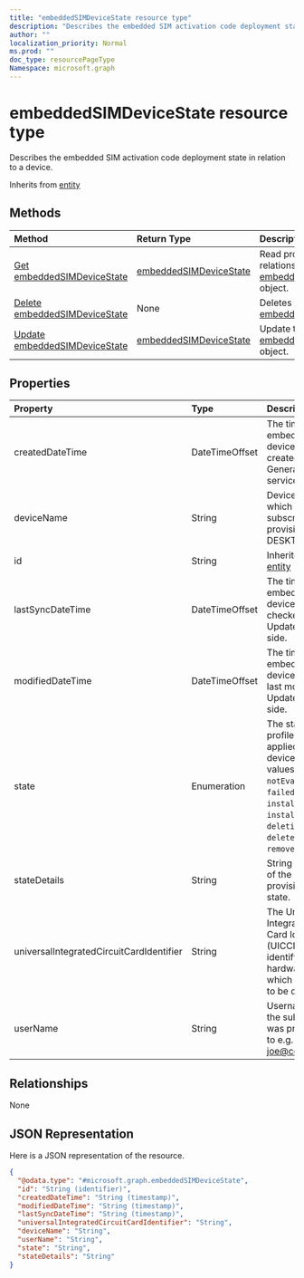 ```yaml
---
title: "embeddedSIMDeviceState resource type"
description: "Describes the embedded SIM activation code deployment state in relation to a device."
author: ""
localization_priority: Normal
ms.prod: ""
doc_type: resourcePageType
Namespace: microsoft.graph
---
```



# embeddedSIMDeviceState resource type

Describes the embedded SIM activation code deployment state in relation to a device.


Inherits from [entity](../resources/entity.md)

## Methods
|Method|Return Type|Description|
|:---|:---|:---|
|[Get embeddedSIMDeviceState](../api/embeddedsimdevicestate-get.md)|[embeddedSIMDeviceState](../resources/embeddedSIMDeviceState.md)|Read properties and relationships of the [embeddedSIMDeviceState](../resources/embeddedsimdevicestate.md) object.|
|[Delete embeddedSIMDeviceState](../api/embeddedsimdevicestate-delete.md)|None|Deletes a [embeddedSIMDeviceState](../resources/embeddedsimdevicestate.md).|
|[Update embeddedSIMDeviceState](../api/embeddedsimdevicestate-update.md)|[embeddedSIMDeviceState](../resources/embeddedSIMDeviceState.md)|Update the properties of a [embeddedSIMDeviceState](../resources/embeddedsimdevicestate.md) object.|

## Properties
|Property|Type|Description|
|:---|:---|:---|
|createdDateTime|DateTimeOffset|The time the embedded SIM device status was created. Generated service side.|
|deviceName|String|Device name to which the subscription was provisioned e.g. DESKTOP-JOE|
|id|String| Inherited from [entity](../resources/entity.md)|
|lastSyncDateTime|DateTimeOffset|The time the embedded SIM device last checked in. Updated service side.|
|modifiedDateTime|DateTimeOffset|The time the embedded SIM device status was last modified. Updated service side.|
|state|Enumeration|The state of the profile operation applied to the device. Possible values are: `notEvaluated`, `failed`, `installing`, `installed`, `deleting`, `error`, `deleted`, `removedByUser`.|
|stateDetails|String|String description of the provisioning state.|
|universalIntegratedCircuitCardIdentifier|String|The Universal Integrated Circuit Card Identifier (UICCID) identifying the hardware onto which a profile is to be deployed.|
|userName|String|Username which the subscription was provisioned to e.g. joe@contoso.com|

## Relationships
None

## JSON Representation
Here is a JSON representation of the resource.
<!-- {
  "blockType": "resource",
  "keyProperty": "id",
  "@odata.type": "microsoft.graph.embeddedSIMDeviceState",
  "baseType": "microsoft.graph.entity",
  "openType": false
}
-->
``` json
{
  "@odata.type": "#microsoft.graph.embeddedSIMDeviceState",
  "id": "String (identifier)",
  "createdDateTime": "String (timestamp)",
  "modifiedDateTime": "String (timestamp)",
  "lastSyncDateTime": "String (timestamp)",
  "universalIntegratedCircuitCardIdentifier": "String",
  "deviceName": "String",
  "userName": "String",
  "state": "String",
  "stateDetails": "String"
}
```

